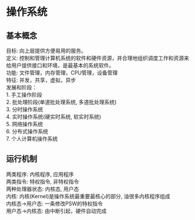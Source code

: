 # 操作系统
  ## 基本概念
  目标: 向上层提供方便易用的服务。<br />
  定义: 控制和管理计算机系统的软件和硬件资源，并合理地组织调度工作和资源来给用户提供接口和环境，是最基本的系统软件。<br />
  功能: 文件管理，内存管理，CPU管理，设备管理<br />
  特征: 并发，共享，虚拟，异步<br />
  发展和阶段：<br />
    1. 手工操作阶段<br />
    2. 批处理阶段(单道批处理系统, 多道批处理系统)<br />
    3. 分时操作系统<br />
    4. 实时操作系统(硬实时系统, 软实时系统)<br />
    5. 网络操作系统<br />
    6. 分布式操作系统<br />
    7. 个人计算机操作系统<br />
  ## 运行机制
   两类程序: 内核程序, 应用程序<br/>
   两类指令: 特权指令, 非特权指令<br/>
   两种处理器状态: 内核态, 用户态<br/>
   内核: 内核(Kernel)是操作系统最重要最核心的部分, 油很多内核程序组成<br/>
   内核态->用户态: 一条修改PSW的特权指令<br/>
   用户态->内核态: 由中断引起，硬件自动完成<br/>
